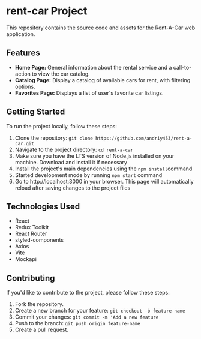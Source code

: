# rent-car Project

This repository contains the source code and assets for the Rent-A-Car web
application.

## Features

- **Home Page:** General information about the rental service and a
  call-to-action to view the car catalog.
- **Catalog Page:** Display a catalog of available cars for rent, with filtering
  options.
- **Favorites Page:** Displays a list of user's favorite car listings.

## Getting Started

To run the project locally, follow these steps:

1. Clone the repository: `git clone https://github.com/andriy453/rent-a-car.git`
2. Navigate to the project directory: `cd rent-a-car`
3. Make sure you have the LTS version of Node.js installed on your machine. Download and install it if necessary
4. Install the project's main dependencies using the `npm install`command
5. Started development mode by running `npm start` command
6. Go to http://localhost:3000 in your browser. This page will automatically reload after saving changes to the project files

## Technologies Used

- React
- Redux Toolkit
- React Router
- styled-components
- Axios
- Vite
- Mockapi

## Contributing

If you'd like to contribute to the project, please follow these steps:

1. Fork the repository.
2. Create a new branch for your feature: `git checkout -b feature-name`
3. Commit your changes: `git commit -m 'Add a new feature'`
4. Push to the branch: `git push origin feature-name`
5. Create a pull request.
